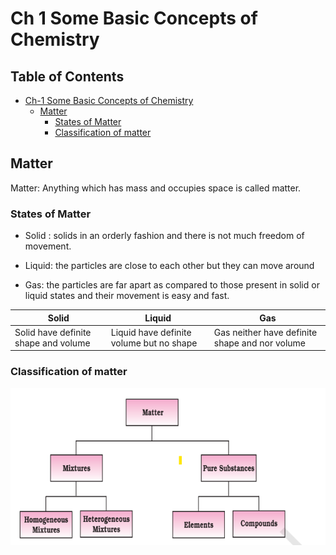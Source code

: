 # Ch 1 Some Basic Concepts of Chemistry

## Table of Contents

- [Ch-1 Some Basic Concepts of Chemistry](ch-1-some-Basic-Concepts-of-Chemistry)
  - [Matter](matter)
    - [States of Matter](states-of-matter)
    - [Classification of matter](classification-of-matter)

## Matter

Matter: Anything which has mass and occupies space is called matter.

### States of Matter

- Solid : solids in an orderly fashion and there is not
much freedom of movement.

- Liquid: the particles are close to each other but they can
move around
- Gas:  the particles
are far apart as compared to those present in
solid or liquid states and their movement is
easy and fast.

Solid | Liquid | Gas
--|--|--
Solid have definite shape and volume| Liquid have definite volume but no shape| Gas neither have definite shape and nor volume

### Classification of matter

![Matter](./image.png)
